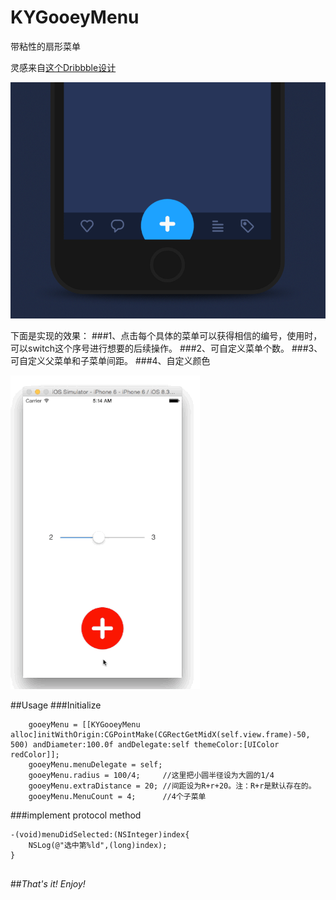 # KYGooeyMenu
带粘性的扇形菜单

灵感来自[这个Dribbble设计](https://dribbble.com/shots/1936758-GIF-of-the-Tap-Bar-Concept)

![](dribble_demo.gif)

下面是实现的效果：
###1、点击每个具体的菜单可以获得相信的编号，使用时，可以switch这个序号进行想要的后续操作。
###2、可自定义菜单个数。
###3、可自定义父菜单和子菜单间距。
###4、自定义颜色

![](gooey.gif)

##Usage
###Initialize
```
    gooeyMenu = [[KYGooeyMenu alloc]initWithOrigin:CGPointMake(CGRectGetMidX(self.view.frame)-50, 500) andDiameter:100.0f andDelegate:self themeColor:[UIColor redColor]];
    gooeyMenu.menuDelegate = self;
    gooeyMenu.radius = 100/4;     //这里把小圆半径设为大圆的1/4
    gooeyMenu.extraDistance = 20; //间距设为R+r+20。注：R+r是默认存在的。
    gooeyMenu.MenuCount = 4;      //4个子菜单

```

###implement protocol method
```
-(void)menuDidSelected:(NSInteger)index{
    NSLog(@"选中第%ld",(long)index);
}


```


##*That's it!*    *Enjoy!*
